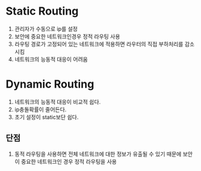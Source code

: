 # Static Routing
1. 관리자가 수동으로 ip를 설정
2. 보안에 중요한 네트워크인경우 정적 라우팅 사용
3. 라우팅 경로가 고정되어 있는 네트워크에 적용하면 라우터의 직접 부하처리를 감소시킴
4. 네트워크의 능동적 대응이 어려움

# Dynamic Routing
1. 네트워크의 능동적 대응이 비교적 쉽다.
2. ip충돌확률이 줄어든다.
3. 초기 설정이 static보단 쉽다.

## 단점
1. 동적 라우팅을 사용하면 전체 네트워크에 대한 정보가 유출될 수 있기 때문에 보안이 중요한 네트워크인 경우 정적 라우팅을 사용
